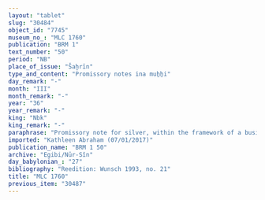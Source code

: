 ```yaml
---
layout: "tablet"
slug: "30484"
object_id: "7745"
museum_no_: "MLC 1760"
publication: "BRM 1"
text_number: "50"
period: "NB"
place_of_issue: "Šaḫrīn"
type_and_content: "Promissory notes ina muẖẖi"
day_remark: "-"
month: "III"
month_remark: "-"
year: "36"
year_remark: "-"
king: "Nbk"
king_remark: "-"
paraphrase: "Promissory note for silver, within the framework of a business partnership (<em>harrānu</em>).<br /> <strong>B</strong> owes 20 shekels of medium quality silver, of which one-fifth is alloy, in addition to (<em>elat</em>) 5 kor of barley to <strong>A</strong>. The (indebted) silver is what <strong>C</strong> invested in a business partnership (with <strong>A</strong> and <strong>B</strong>) and is to be used for the purchase (<em>&scaron;īmu</em>) of seeds (<em>zēru</em>). They agreed (<em>magāru </em>Gt) that it should be entirely paid back (<em>&scaron;alāmu</em> G) from the debtor&rsquo;s income from an onion field (<em>&scaron;ikittu</em>) which he is cultivating (<em>erē&scaron;u</em>). The barley should be delivered in D&ucirc;zu (IV). The earlier promissory note is invalid (<em>hep&ucirc;</em>). Names of 2 witnesses and the scribe: Sūqāya/Marduk-ēṭir/Ṭābih-kāri.<br /> &nbsp;<br /> <strong>A </strong>= &Scaron;iriktu/Nūrea//Dannea; <strong>B </strong>= Nab&ucirc;-damiq/Nab&ucirc;-bān-zēri; <strong>C </strong>= Iddin-Marduk"
imported: "Kathleen Abraham (07/01/2017)"
publication_name: "BRM 1 50"
archive: "Egibi/Nūr-Sîn"
day_babylonian_: "27"
bibliography: "Reedition: Wunsch 1993, no. 21"
title: "MLC 1760"
previous_item: "30487"
---
```

